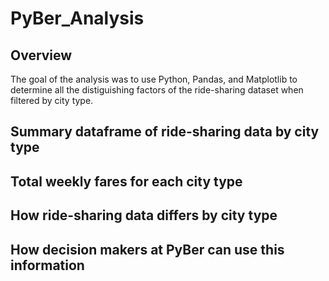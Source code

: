 # PyBer_Analysis
## Overview
The goal of the analysis was to use Python, Pandas, and Matplotlib to determine all the distiguishing factors of the ride-sharing dataset when filtered by city type.
## Summary dataframe of ride-sharing data by city type
## Total weekly fares for each city type
## How ride-sharing data differs by city type
## How decision makers at PyBer can use this information
